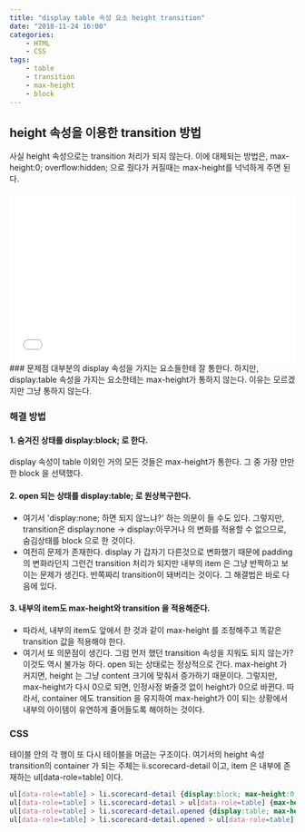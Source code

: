 ```yaml
---
title: "display table 속성 요소 height transition"
date: "2018-11-24 16:00"
categories:
    - HTML
    - CSS
tags:
    - table
    - transition
    - max-height
    - block
---
```


## height 속성을 이용한 transition 방법
사실 height 속성으로는 transition 처리가 되지 않는다. 이에 대체되는 방법은, max-height:0; overflow:hidden; 으로 줬다가 커질때는 max-height를 넉넉하게 주면 된다.
<iframe width="100%" height="300" src="//jsfiddle.net/EunseopLim/nqsvLcd8/1/embedded/" allowfullscreen="allowfullscreen" allowpaymentrequest frameborder="0"></iframe>
### 문제점
대부분의 display 속성을 가지는 요소들한테 잘 통한다. 하지만, display:table 속성을 가지는 요소한테는 max-height가 통하지 않는다. 이유는 모르겠지만 그냥 통하지 않는다.

### 해결 방법
#### 1. 숨겨진 상태를 display:block; 로 한다.
display 속성이 table 이외인 거의 모든 것들은 max-height가 통한다. 그 중 가장 만만한 block 을 선택했다.
#### 2. open 되는 상태를 display:table; 로 원상복구한다.
- 여기서 'display:none; 하면 되지 않느냐?' 하는 의문이 들 수도 있다. 그렇지만, transition은 display:none -> display:아무거나 의 변화를 적용할 수 없으므로, 숨김상태를 block 으로 한 것이다.
- 여전히 문제가 존재한다. display 가 갑자기 다른것으로 변화했기 때문에 padding의 변화라던지 그런건 transition 처리가 되지만 내부의 item 은 그냥 반짝하고 보이는 문제가 생긴다. 반쪽짜리 transition이 돼버리는 것이다. 그 해결법은 바로 다음에 있다.
#### 3. 내부의 item도 max-height와 transition 을 적용해준다.
- 따라서, 내부의 item도 앞에서 한 것과 같이 max-height 를 조정해주고 똑같은 transition 값을 적용해야 한다.
- 여기서 또 의문점이 생긴다. 그럼 먼저 했던 transition 속성을 지워도 되지 않는가? 이것도 역시 불가능 하다. open 되는 상태로는 정상적으로 간다. max-height 가 커지면, height 는 그냥 content 크기에 맞춰서 증가하기 때문이다. 그렇지만, max-height가 다시 0으로 되면, 인정사정 봐줄것 없이 height가 0으로 바뀐다. 따라서, container 에도 transition 을 유지하여 max-height가 0이 되는 상황에서 내부의 아이템이 유연하게 줄어들도록 해야하는 것이다.

### CSS
테이블 안의 각 행이 또 다시 테이블을 머금는 구조이다.
여기서의 height 속성 transition의 container 가 되는 주체는 li.scorecard-detail 이고, item 은 내부에 존재하는 ul[data-role=table] 이다.
```css
ul[data-role=table] > li.scorecard-detail {display:block; max-height:0; overflow:hidden; background-color:#e9edf0; transition: all 0.8s cubic-bezier(0.215, 0.61, 0.355, 1);}
ul[data-role=table] > li.scorecard-detail > ul[data-role=table] {max-height:0; overflow:hidden; margin:0; transition: all 0.8s cubic-bezier(0.215, 0.61, 0.355, 1);}
ul[data-role=table] > li.scorecard-detail.opened {display:table; max-height:1000px; padding:20px 0;}
ul[data-role=table] > li.scorecard-detail.opened > ul[data-role=table] {max-height:1000px;}
```